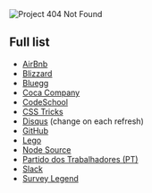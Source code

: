 <img src="http://lnfnunes.com.br/img/logo404.png" alt="Project 404 Not Found" />

## Full list

- [AirBnb](https://www.airbnb.com.br/pagenotfound)
- [Blizzard](http://us.blizzard.com/en-us/not-found.html)
- [Bluegg](http://bluegg.co.uk/404)
- [Coca Company](http://www.coca-colacompany.com/404/)
- [CodeSchool](http://codeschool.com/404)
- [CSS Tricks](https://css-tricks.com/thispagedoesntexist)
- [Disqus](https://disqus.com/by/a/) (change on each refresh)
- [GitHub](https://github.com/404)
- [Lego](http://www.lego.com/404notfound)
- [Node Source](https://nodesource.com/404)
- [Partido dos Trabalhadores (PT)](http://www.pt.org.br/404)
- [Slack](https://slack.com/404)
- [Survey Legend](https://www.surveylegend.com/404)
